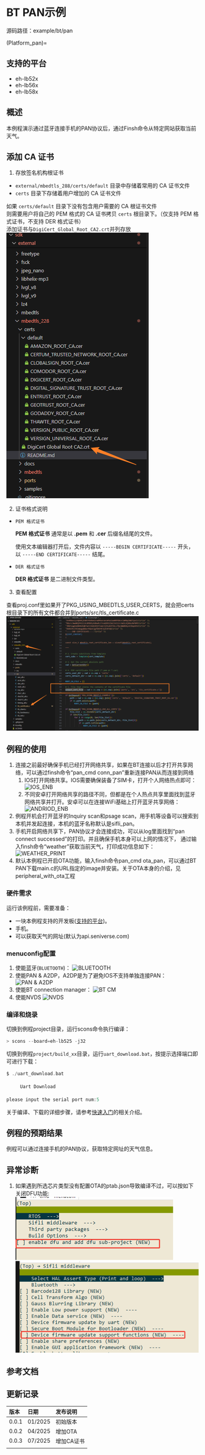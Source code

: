 # BT PAN示例

源码路径：example/bt/pan

(Platform_pan)=
## 支持的平台
<!-- 支持哪些板子和芯片平台 -->
+ eh-lb52x
+ eh-lb56x
+ eh-lb58x

## 概述
<!-- 例程简介 -->
本例程演示通过蓝牙连接手机的PAN协议后，通过Finsh命令从特定网站获取当前天气。

##  添加 CA 证书
1. 存放签名机构根证书
- `external/mbedtls_288/certs/default` 目录中存储着常用的 CA 证书文件
- `certs` 目录下存储着用户增加的 CA 证书文件

如果 `certs/default` 目录下没有包含用户需要的 CA 根证书文件<br>
则需要用户将自己的 PEM 格式的 CA 证书拷贝 `certs` 根目录下。（仅支持 PEM 格式证书，不支持 DER 格式证书）<br>
添加证书与`DigiCert_Global_Root_CA2.crt`并列存放    
![alt text](./assets/list.png)

2. 证书格式说明 
- `PEM 格式证书`

    **PEM 格式证书** 通常是以 **.pem** 和 **.cer** 后缀名结尾的文件。

    使用文本编辑器打开后，文件内容以 `-----BEGIN CERTIFICATE-----` 开头，以 `-----END CERTIFICATE-----` 结尾。
- `DER 格式证书`

    **DER 格式证书** 是二进制文件类型。<br>

3. 查看配置

查看proj.conf里如果开了PKG_USING_MBEDTLS_USER_CERTS，就会把certs根目录下的所有文件都合并到ports/src/tls_certificate.c
![alt text](./assets/proj.png)

## 例程的使用
<!-- 说明如何使用例程，比如连接哪些硬件管脚观察波形，编译和烧写可以引用相关文档。
对于rt_device的例程，还需要把本例程用到的配置开关列出来，比如PWM例程用到了PWM1，需要在onchip菜单里使能PWM1 -->
1. 连接之前最好确保手机已经打开网络共享，如果在BT连接以后才打开共享网络，可以通过finsh命令“pan_cmd conn_pan”重新连接PAN从而连接到网络
    1) IOS打开网络共享。IOS需要确保装备了SIM卡，打开个人网络热点即可：\
    ![IOS_ENB](./assets/ios_enable_pan.png)
    2) 不同安卓打开网络共享的路径不同，但都是在个人热点共享里面找到蓝牙网络共享并打开。安卓可以在连接WiFi基础上打开蓝牙共享网络：\
    ![ANDRIOD_ENB](./assets/android_enable_pan.png)
2. 例程开机会打开蓝牙的Inquiry scan和psage scan，用手机等设备可以搜索到本机并发起连接，本机的蓝牙名称默认是sifli_pan。
3. 手机开启网络共享下，PAN协议才会连接成功，可以从log里面找到“pan connect successed”的打印。并且确保手机本身可以上网的情况下，
   通过输入finsh命令“weather”获取当前天气，打印成功信息如下：\
   ![WEATHER_PRINT](./assets/weather_print.png)
4. 默认本例程已开启OTA功能，输入finsh命令pan_cmd ota_pan，可以通过BT PAN下载main.c的URL指定的image并安装。关于OTA本身的介绍，见peripheral_with_ota工程

### 硬件需求
运行该例程前，需要准备：
+ 一块本例程支持的开发板([支持的平台](#Platform_pan))。
+ 手机。
+ 可以获取天气的网址(默认为api.seniverse.com)

### menuconfig配置

1. 使能蓝牙(`BLUETOOTH`)：
![BLUETOOTH](./assets/bluetooth.png)
2. 使能PAN & A2DP，A2DP是为了避免IOS不支持单独连接PAN：
![PAN & A2DP](./assets/bt_pan_a2dp.png)
3. 使能BT connection manager：
![BT CM](./assets/bt_cm.png)
4. 使能NVDS
![NVDS](./assets/bt_nvds.png)


### 编译和烧录
切换到例程project目录，运行scons命令执行编译：
```c
> scons --board=eh-lb525 -j32
```
切换到例程`project/build_xx`目录，运行`uart_download.bat`，按提示选择端口即可进行下载：
```c
$ ./uart_download.bat

     Uart Download

please input the serial port num:5
```
关于编译、下载的详细步骤，请参考[快速入门](/quickstart/get-started.md)的相关介绍。

## 例程的预期结果
<!-- 说明例程运行结果，比如哪几个灯会亮，会打印哪些log，以便用户判断例程是否正常运行，运行结果可以结合代码分步骤说明 -->
例程可以通过连接手机的PAN协议，获取特定网址的天气信息。

## 异常诊断
1. 如果遇到所选芯片类型没有配置OTA的ptab.json导致编译不过，可以按如下关闭DFU功能:
![dfu_sub](./assets/dfu_sub.png)
![dfu](./assets/dfu.png)


## 参考文档
<!-- 对于rt_device的示例，rt-thread官网文档提供的较详细说明，可以在这里添加网页链接，例如，参考RT-Thread的[RTC文档](https://www.rt-thread.org/document/site/#/rt-thread-version/rt-thread-standard/programming-manual/device/rtc/rtc) -->

## 更新记录
|版本 |日期   |发布说明 |
|:---|:---|:---|
|0.0.1 |01/2025 |初始版本 |
|0.0.2 |04/2025 |增加OTA |
|0.0.3 |07/2025 |增加CA证书 |
| | | |
